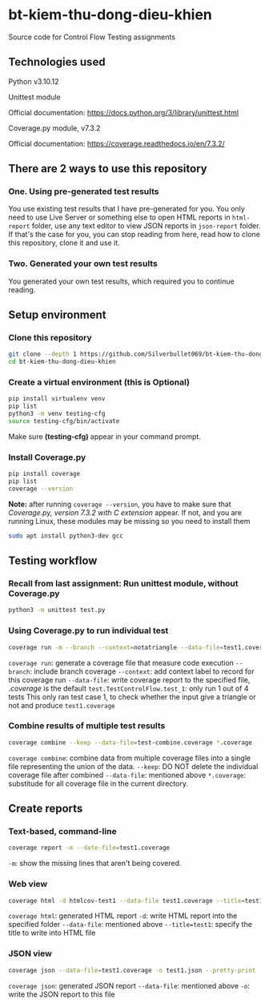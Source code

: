 # bt-kiem-thu-dong-dieu-khien
Source code for Control Flow Testing assignments

## Technologies used
Python v3.10.12

Unittest module

Official documentation: https://docs.python.org/3/library/unittest.html

Coverage.py module, v7.3.2

Official documentation: https://coverage.readthedocs.io/en/7.3.2/

## There are 2 ways to use this repository
### One. Using pre-generated test results
You use existing test results that I have pre-generated for you. You only need to use Live Server or something else to open HTML reports in ```html-report``` folder, use any text editor to view JSON reports in ```json-report``` folder. If that's the case for you, you can stop reading from here, read how to clone this repository, clone it and use it.

### Two. Generated your own test results
You generated your own test results, which required you to continue reading.

## Setup environment

### Clone this repository
```sh
git clone --depth 1 https://github.com/Silverbullet069/bt-kiem-thu-dong-dieu-khien.git
cd bt-kiem-thu-dong-dieu-khien
```

### Create a virtual environment (this is Optional)
```sh
pip install virtualenv venv
pip list
python3 -m venv testing-cfg
source testing-cfg/bin/activate
```
Make sure **(testing-cfg)** appear in your command prompt.

### Install Coverage.py
```sh
pip install coverage
pip list
coverage --version
```

**Note:** after running ```coverage --version```, you have to make sure that *Coverage.py, version 7.3.2 with C extension* appear. If not, and you are running Linux, these modules may be missing so you need to install them
```sh
sudo apt install python3-dev gcc
```

## Testing workflow

### Recall from last assignment: Run unittest module, without Coverage.py
```sh
python3 -m unittest test.py
```

### Using Coverage.py to run individual test
```sh
coverage run -m --branch --context=notatriangle --data-file=test1.coverage unittest test.TestControlFlow.test_1
```
```coverage run```: generate a coverage file that measure code execution
```--branch```: include branch coverage
```--context```: add context label to record for this coverage run
```--data-file```: write coverage report to the specified file, *.coverage* is the default
```test.TestControlFlow.test_1```: only run 1 out of 4 tests
This only ran test case 1, to check whether the input give a triangle or not and produce ```test1.coverage```

### Combine results of multiple test results
```sh
coverage combine --keep --data-file=test-combine.coverage *.coverage
```
```coverage combine```: combine data from multiple coverage files into a single file representing the union of the data.
```--keep```: DO NOT delete the individual coverage file after combined
```--data-file```: mentioned above
```*.coverage```: substitude for all coverage file in the current directory.

## Create reports
### Text-based, command-line
```sh
coverage report -m --date-file=test1.coverage
```
```-m```: show the missing lines that aren't being covered.

### Web view
```sh
coverage html -d htmlcov-test1 --data-file test1.coverage --title=test1
```
```coverage html```: generated HTML report
```-d```: write HTML report into the specified folder
```--data-file```: mentioned above
```--title=test1```: specify the title to write into HTML file

### JSON view
```sh
coverage json --data-file=test1.coverage -o test1.json --pretty-print
```
```coverage json```: generated JSON report
```--data-file```: mentioned above
```-o```: write the JSON report to this file





